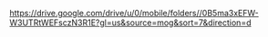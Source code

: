 https://drive.google.com/drive/u/0/mobile/folders//0B5ma3xEFW-W3UTRtWEFsczN3R1E?gl=us&source=mog&sort=7&direction=d 
